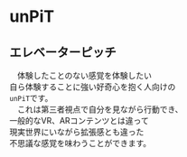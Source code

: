 # unPiT

## エレベーターピッチ
　体験したことのない感覚を体験したい  
自ら体験することに強い好奇心を抱く人向けの  
`unPiT`です。  
　これは第三者視点で自分を見ながら行動でき、  
 一般的なVR、ARコンテンツとは違って  
 現実世界にいながら拡張感とも違った  
 不思議な感覚を味わうことができます。   

